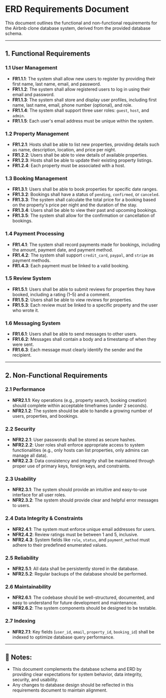 # ERD Requirements Document

This document outlines the functional and non-functional requirements for the Airbnb clone database system, derived from the provided database schema.

---

## 1. Functional Requirements

### 1.1 User Management
- **FR1.1.1**: The system shall allow new users to register by providing their first name, last name, email, and password.
- **FR1.1.2**: The system shall allow registered users to log in using their email and password.
- **FR1.1.3**: The system shall store and display user profiles, including first name, last name, email, phone number (optional), and role.
- **FR1.1.4**: The system shall support three user roles: `guest`, `host`, and `admin`.
- **FR1.1.5**: Each user's email address must be unique within the system.

### 1.2 Property Management
- **FR1.2.1**: Hosts shall be able to list new properties, providing details such as name, description, location, and price per night.
- **FR1.2.2**: Users shall be able to view details of available properties.
- **FR1.2.3**: Hosts shall be able to update their existing property listings.
- **FR1.2.4**: Each property must be associated with a host.

### 1.3 Booking Management
- **FR1.3.1**: Users shall be able to book properties for specific date ranges.
- **FR1.3.2**: Bookings shall have a status of `pending`, `confirmed`, or `canceled`.
- **FR1.3.3**: The system shall calculate the total price for a booking based on the property's price per night and the duration of the stay.
- **FR1.3.4**: Users shall be able to view their past and upcoming bookings.
- **FR1.3.5**: The system shall allow for the confirmation or cancellation of bookings.

### 1.4 Payment Processing
- **FR1.4.1**: The system shall record payments made for bookings, including the amount, payment date, and payment method.
- **FR1.4.2**: The system shall support `credit_card`, `paypal`, and `stripe` as payment methods.
- **FR1.4.3**: Each payment must be linked to a valid booking.

### 1.5 Review System
- **FR1.5.1**: Users shall be able to submit reviews for properties they have booked, including a rating (1–5) and a comment.
- **FR1.5.2**: Users shall be able to view reviews for properties.
- **FR1.5.3**: Each review must be linked to a specific property and the user who wrote it.

### 1.6 Messaging System
- **FR1.6.1**: Users shall be able to send messages to other users.
- **FR1.6.2**: Messages shall contain a body and a timestamp of when they were sent.
- **FR1.6.3**: Each message must clearly identify the sender and the recipient.

---

## 2. Non-Functional Requirements

### 2.1 Performance
- **NFR2.1.1**: Key operations (e.g., property search, booking creation) should complete within acceptable timeframes (under 2 seconds).
- **NFR2.1.2**: The system should be able to handle a growing number of users, properties, and bookings.

### 2.2 Security
- **NFR2.2.1**: User passwords shall be stored as secure hashes.
- **NFR2.2.2**: User roles shall enforce appropriate access to system functionalities (e.g., only hosts can list properties, only admins can manage all data).
- **NFR2.2.3**: Data consistency and integrity shall be maintained through proper use of primary keys, foreign keys, and constraints.

### 2.3 Usability
- **NFR2.3.1**: The system should provide an intuitive and easy-to-use interface for all user roles.
- **NFR2.3.2**: The system should provide clear and helpful error messages to users.

### 2.4 Data Integrity & Constraints
- **NFR2.4.1**: The system must enforce unique email addresses for users.
- **NFR2.4.2**: Review ratings must be between 1 and 5, inclusive.
- **NFR2.4.3**: System fields like `role`, `status`, and `payment_method` must adhere to their predefined enumerated values.

### 2.5 Reliability
- **NFR2.5.1**: All data shall be persistently stored in the database.
- **NFR2.5.2**: Regular backups of the database should be performed.

### 2.6 Maintainability
- **NFR2.6.1**: The codebase should be well-structured, documented, and easy to understand for future development and maintenance.
- **NFR2.6.2**: The system components should be designed to be testable.

### 2.7 Indexing
- **NFR2.7.1**: Key fields (`user_id`, `email`, `property_id`, `booking_id`) shall be indexed to optimize database query performance.

---

## 📌 Notes:
- This document complements the database schema and ERD by providing clear expectations for system behavior, data integrity, security, and usability.
- Any changes to database design should be reflected in this requirements document to maintain alignment.

